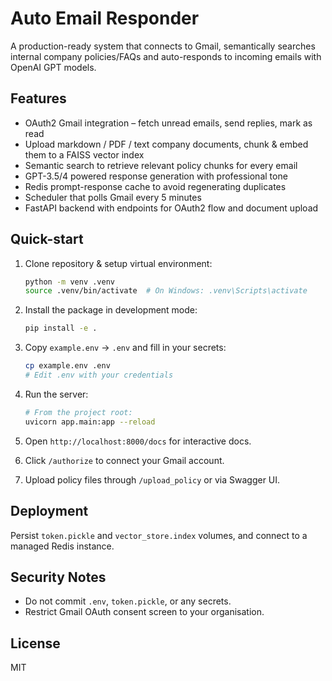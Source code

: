 # Auto Email Responder

A production-ready system that connects to Gmail, semantically searches internal company policies/FAQs and auto-responds to incoming emails with OpenAI GPT models.

## Features
* OAuth2 Gmail integration – fetch unread emails, send replies, mark as read
* Upload markdown / PDF / text company documents, chunk & embed them to a FAISS vector index
* Semantic search to retrieve relevant policy chunks for every email
* GPT-3.5/4 powered response generation with professional tone
* Redis prompt-response cache to avoid regenerating duplicates
* Scheduler that polls Gmail every 5 minutes
* FastAPI backend with endpoints for OAuth2 flow and document upload

## Quick-start

1. Clone repository & setup virtual environment:
   ```bash
   python -m venv .venv
   source .venv/bin/activate  # On Windows: .venv\Scripts\activate
   ```

2. Install the package in development mode:
   ```bash
   pip install -e .
   ```

3. Copy `example.env` → `.env` and fill in your secrets:
   ```bash
   cp example.env .env
   # Edit .env with your credentials
   ```

4. Run the server:
   ```bash
   # From the project root:
   uvicorn app.main:app --reload
   ```

5. Open `http://localhost:8000/docs` for interactive docs.

6. Click `/authorize` to connect your Gmail account.

7. Upload policy files through `/upload_policy` or via Swagger UI.

## Deployment

Persist `token.pickle` and `vector_store.index` volumes, and connect to a managed Redis instance.

## Security Notes
* Do not commit `.env`, `token.pickle`, or any secrets.
* Restrict Gmail OAuth consent screen to your organisation.

## License
MIT 